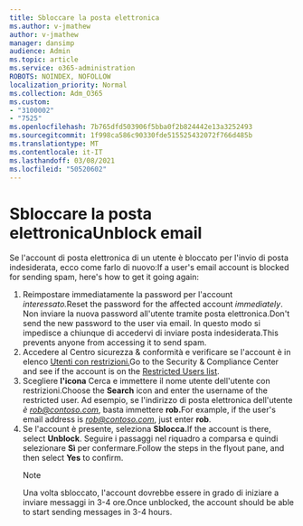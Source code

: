 ```yaml
---
title: Sbloccare la posta elettronica
ms.author: v-jmathew
author: v-jmathew
manager: dansimp
audience: Admin
ms.topic: article
ms.service: o365-administration
ROBOTS: NOINDEX, NOFOLLOW
localization_priority: Normal
ms.collection: Adm_O365
ms.custom:
- "3100002"
- "7525"
ms.openlocfilehash: 7b765dfd503906f5bba0f2b824442e13a3252493
ms.sourcegitcommit: 1f998ca586c90330fde515525432072f766d485b
ms.translationtype: MT
ms.contentlocale: it-IT
ms.lasthandoff: 03/08/2021
ms.locfileid: "50520602"
---
```

# <a name="unblock-email"></a><span data-ttu-id="14bfc-102">Sbloccare la posta elettronica</span><span class="sxs-lookup"><span data-stu-id="14bfc-102">Unblock email</span></span>

<span data-ttu-id="14bfc-103">Se l'account di posta elettronica di un utente è bloccato per l'invio di posta indesiderata, ecco come farlo di nuovo:</span><span class="sxs-lookup"><span data-stu-id="14bfc-103">If a user's email account is blocked for sending spam, here's how to get it going again:</span></span>

1. <span data-ttu-id="14bfc-104">Reimpostare immediatamente la password per l'account *interessato.*</span><span class="sxs-lookup"><span data-stu-id="14bfc-104">Reset the password for the affected account *immediately*.</span></span> <span data-ttu-id="14bfc-105">Non inviare la nuova password all'utente tramite posta elettronica.</span><span class="sxs-lookup"><span data-stu-id="14bfc-105">Don't send the new password to the user via email.</span></span> <span data-ttu-id="14bfc-106">In questo modo si impedisce a chiunque di accedervi di inviare posta indesiderata.</span><span class="sxs-lookup"><span data-stu-id="14bfc-106">This prevents anyone from accessing it to send spam.</span></span>
2. <span data-ttu-id="14bfc-107">Accedere al Centro sicurezza & conformità e verificare se l'account è in elenco [Utenti con restrizioni.](https://protection.office.com/#/restrictedusers)</span><span class="sxs-lookup"><span data-stu-id="14bfc-107">Go to the Security & Compliance Center and see if the account is on the [Restricted Users list](https://protection.office.com/#/restrictedusers).</span></span>
3. <span data-ttu-id="14bfc-108">Scegliere **l'icona** Cerca e immettere il nome utente dell'utente con restrizioni.</span><span class="sxs-lookup"><span data-stu-id="14bfc-108">Choose the **Search** icon and enter the username of the restricted user.</span></span> <span data-ttu-id="14bfc-109">Ad esempio, se l'indirizzo di posta elettronica dell'utente *è rob@contoso.com*, basta immettere **rob.**</span><span class="sxs-lookup"><span data-stu-id="14bfc-109">For example, if the user's email address is *rob@contoso.com*, just enter **rob**.</span></span>
4. <span data-ttu-id="14bfc-110">Se l'account è presente, seleziona **Sblocca.**</span><span class="sxs-lookup"><span data-stu-id="14bfc-110">If the account is there, select **Unblock**.</span></span> <span data-ttu-id="14bfc-111">Seguire i passaggi nel riquadro a comparsa e quindi selezionare **Sì** per confermare.</span><span class="sxs-lookup"><span data-stu-id="14bfc-111">Follow the steps in the flyout pane, and then select **Yes** to confirm.</span></span>  
    > [!NOTE]
    > <span data-ttu-id="14bfc-112">Una volta sbloccato, l'account dovrebbe essere in grado di iniziare a inviare messaggi in 3-4 ore.</span><span class="sxs-lookup"><span data-stu-id="14bfc-112">Once unblocked, the account should be able to start sending messages in 3-4 hours.</span></span>
